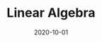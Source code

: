 ---
title: "Linear Algebra"
collection: teaching
type: "Teaching Assistant"
permalink: /teaching/2020-LA
venue: "Sharif University of Technology, EE Department"
date: 2020-10-01
location: "Tehran, Iran"
---